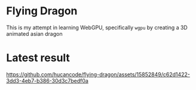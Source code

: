 # Flying Dragon

This is my attempt in learning WebGPU, specifically `wgpu` by creating a 3D animated asian dragon

# Latest result

https://github.com/hucancode/flying-dragon/assets/15852849/c62d1422-3dd3-4eb7-b386-30d3c7bedf0a
